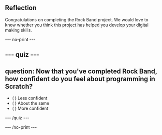 ## Reflection

Congratulations on completing the Rock Band project. We would love to know whether you think this project has helped you develop your digital making skills.

\--- no-print \---

## \--- quiz \---

## question: Now that you've completed Rock Band, how confident do you feel about programming in Scratch?

- ( ) Less confident
- ( ) About the same
- ( ) More confident

\--- /quiz \---

\--- /no-print \---